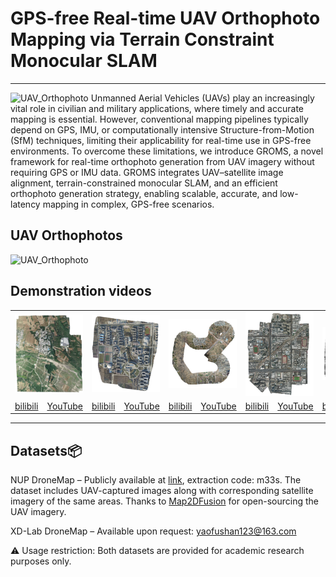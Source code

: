 # GPS-free Real-time UAV Orthophoto Mapping via Terrain Constraint Monocular SLAM
***
![UAV_Orthophoto](https://github.com/YFS90/Real-time-orthophoto/blob/main/Img/GIF.gif)
Unmanned Aerial Vehicles (UAVs) play an increasingly vital role in civilian and military applications, where timely and accurate mapping is essential. However, conventional mapping pipelines typically depend on GPS, IMU, or computationally intensive Structure-from-Motion (SfM) techniques, limiting their applicability for real-time use in GPS-free environments.
To overcome these limitations, we introduce GROMS, a novel framework for real-time orthophoto generation from UAV imagery without requiring GPS or IMU data. GROMS integrates UAV–satellite image alignment, terrain-constrained monocular SLAM, and an efficient orthophoto generation strategy, enabling scalable, accurate, and low-latency mapping in complex, GPS-free scenarios.

## UAV Orthophotos 

![UAV_Orthophoto](https://github.com/YFS90/Real-time-orthophoto/blob/main/Img/uav_real-time_orthophoto.png)

## Demonstration videos

<table>
      <tr>
		<td colspan="2"><img src="https://github.com/YFS90/Real-time-orthophoto/blob/main/Img/Set_z.png" ></td>
	    <td colspan="2"><img src="https://github.com/YFS90/Real-time-orthophoto/blob/main/Img/Set_f.png" ></td>
	    <td colspan="2"><img src="https://github.com/YFS90/Real-time-orthophoto/blob/main/Img/Set_k.png" ></td>
	    <td colspan="2"><img src="https://github.com/YFS90/Real-time-orthophoto/blob/main/Img/Set_o.png" ></td> 
        <td colspan="2"><img src="https://github.com/YFS90/Real-time-orthophoto/blob/main/Img/Set_p.png" ></td>
	    <td colspan="2"><img src="https://github.com/YFS90/Real-time-orthophoto/blob/main/Img/Set_s.png" ></td> 
      </tr >
      <tr >
		<td><a href="https://www.bilibili.com/video/BV1Hbnhz4E6k/">bilibili</a></td>
	    <td><a href="https://www.youtube.com/watch?v=hIa6UpgjXLA/">YouTube</a></td>
	    <td><a href="https://www.bilibili.com/video/BV1w4nhzZEUb/">bilibili</a></td>
	    <td><a href="https://www.youtube.com/watch?v=kUrFVJ2w_P4">YouTube</a></td>
        <td><a href="https://www.bilibili.com/video/BV1wbnhz4EJL/">bilibili</a></td>
	    <td><a href="https://www.youtube.com/watch?v=yPT6AwQHLp8/">YouTube</a></td>
        <td><a href="https://www.bilibili.com/video/BV1AsnhzFE93/">bilibili</a></td>
	    <td><a href="https://www.youtube.com/watch?v=dDPBcCD0aDM/">YouTube</a></td>
        <td><a href="https://www.bilibili.com/video/BV1A4nhzZEAX/">bilibili</a></td>
	    <td><a href="https://www.youtube.com/watch?v=mbo58fBPGZQ/">YouTube</a></td>
        <td><a href="https://www.bilibili.com/video/BV1w4nhzZEeP/">bilibili</a></td>
	    <td><a href="https://www.youtube.com/watch?v=0GROtfs2gqw/)">YouTube</a></td>
	</tr>     
</table>

***

## Datasets📦

NUP DroneMap – Publicly available at [link](https://pan.baidu.com/s/1Lx0UYDlX08CFI6uA1b19EQ), extraction code: m33s. The dataset includes UAV-captured images along with corresponding satellite imagery of the same areas. Thanks to [Map2DFusion](https://github.com/zdzhaoyong/Map2DFusion) for open-sourcing the UAV imagery.

XD-Lab DroneMap – Available upon request: yaofushan123@163.com

⚠️ Usage restriction: Both datasets are provided for academic research purposes only.

